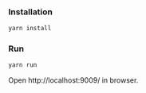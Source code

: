 ### Installation

```sh
yarn install
```

### Run

```sh
yarn run
```

Open http://localhost:9009/ in browser.
